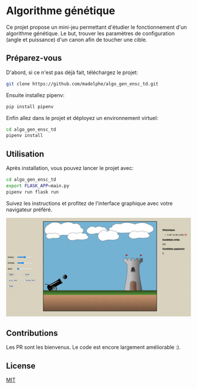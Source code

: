 # Algorithme génétique

Ce projet propose un mini-jeu permettant d'étudier le fonctionnement d'un algorithme génétique. Le but, trouver les paramètres de configuration (angle et puissance) d'un canon afin de toucher une cible. 

## Préparez-vous

D'abord, si ce n'est pas déjà fait, téléchargez le projet: 

```bash
git clone https://github.com/madolphe/algo_gen_ensc_td.git
```

Ensuite installez pipenv:

```bash
pip install pipenv
```

Enfin allez dans le projet et déployez un environnement virtuel:

```bash
cd algo_gen_ensc_td
pipenv install
```

## Utilisation
Après installation, vous pouvez lancer le projet avec:
```bash
cd algo_gen_ensc_td
export FLASK_APP=main.py
pipenv run flask run
```
Suivez les instructions et profitez de l'interface graphique avec votre navigateur préféré.

![alt text](https://github.com/madolphe/algo_gen_ensc_td/blob/main/static/images/ezgif.com-gif-maker.gif)

## Contributions
Les PR sont les bienvenus. Le code est encore largement améliorable :).


## License
[MIT](https://choosealicense.com/licenses/mit/)
